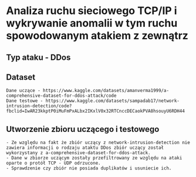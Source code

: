 # Analiza ruchu sieciowego TCP/IP i wykrywanie anomalii w tym ruchu spowodowanym atakiem z zewnątrz

## Typ ataku - DDos

## Dataset
    Dane uczące - https://www.kaggle.com/datasets/amanverma1999/a-comprehensive-dataset-for-ddos-attack/code
    Dane testowe - https://www.kaggle.com/datasets/sampadab17/network-intrusion-detection/code?fbclid=IwAR23kkptP0iMuFmPxALbx2IKxlV0x32RTCnccDECaokPVA8hsouyU6RDH44

## Utworzenie zbioru uczącego i testowego
    - Ze względu na fakt że zbiór uczący z network-intrusion-detection nie zawiera informacji o rodzaju ataktu DDos zbiór uczący został wykorzystany z a-comprehensive-dataset-for-ddos-attack.
    - Dane w zbiorze uczącym zostały przefiltrowany ze względu na ataki oparte o protół TCP - UDP odrzucone.
    - Sprawdzenie czy zbiór nie posiada duplikatów i usuniecie ich.
    